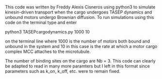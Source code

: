 This code was written by Freddy Alexis Cisneros using python3 to simulate kinesin-driven transport when the cargo undergoes TASEP dynamics and unbound motors undergo Brownian diffusion. To run simulations using this code on the terminal type and enter

python3 TASEPcargodynamics.py 1000 10

on the terminal line where 1000 is the number of motors both bound and unbound in the system and 10 in this case is the rate at which a motor cargo complex MCC attaches to the microtubule.

The number of binding sites on the cargo are Nb = 3. This code can clearly be adapted to read in many more paramters but I left in this format since parameters such as k_on, k_off, etc. were to remain fixed.
